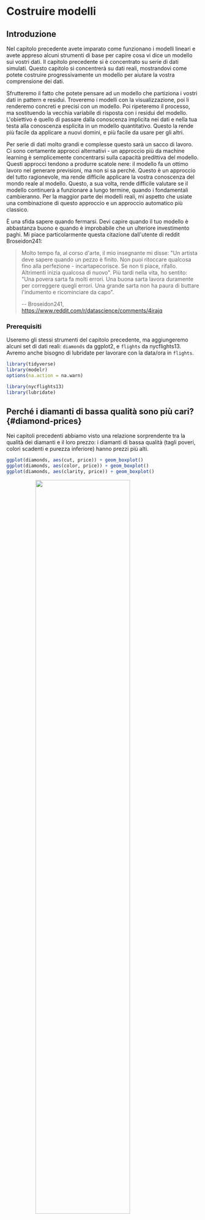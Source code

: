 # Costruire modelli

## Introduzione

Nel capitolo precedente avete imparato come funzionano i modelli lineari e avete appreso alcuni strumenti di base per capire cosa vi dice un modello sui vostri dati. Il capitolo precedente si è concentrato su serie di dati simulati. Questo capitolo si concentrerà su dati reali, mostrandovi come potete costruire progressivamente un modello per aiutare la vostra comprensione dei dati.

Sfrutteremo il fatto che potete pensare ad un modello che partiziona i vostri dati in pattern e residui. Troveremo i modelli con la visualizzazione, poi li renderemo concreti e precisi con un modello. Poi ripeteremo il processo, ma sostituendo la vecchia variabile di risposta con i residui del modello. L'obiettivo è quello di passare dalla conoscenza implicita nei dati e nella tua testa alla conoscenza esplicita in un modello quantitativo. Questo la rende più facile da applicare a nuovi domini, e più facile da usare per gli altri. 

Per serie di dati molto grandi e complesse questo sarà un sacco di lavoro. Ci sono certamente approcci alternativi - un approccio più da machine learning è semplicemente concentrarsi sulla capacità predittiva del modello. Questi approcci tendono a produrre scatole nere: il modello fa un ottimo lavoro nel generare previsioni, ma non si sa perché. Questo è un approccio del tutto ragionevole, ma rende difficile applicare la vostra conoscenza del mondo reale al modello. Questo, a sua volta, rende difficile valutare se il modello continuerà a funzionare a lungo termine, quando i fondamentali cambieranno. Per la maggior parte dei modelli reali, mi aspetto che usiate una combinazione di questo approccio e un approccio automatico più classico.

È una sfida sapere quando fermarsi. Devi capire quando il tuo modello è abbastanza buono e quando è improbabile che un ulteriore investimento paghi. Mi piace particolarmente questa citazione dall'utente di reddit Broseidon241: 

> Molto tempo fa, al corso d'arte, il mio insegnante mi disse: "Un artista deve sapere 
> quando un pezzo è finito. Non puoi ritoccare qualcosa fino alla perfezione - incartapecorisce. 
> Se non ti piace, rifallo. Altrimenti inizia qualcosa di nuovo". Più tardi
> nella vita, ho sentito: "Una povera sarta fa molti errori. Una buona sarta 
> lavora duramente per correggere quegli errori. Una grande sarta non ha paura di 
> buttare l'indumento e ricominciare da capo".
> 
> -- Broseidon241, <https://www.reddit.com/r/datascience/comments/4irajq>

### Prerequisiti

Useremo gli stessi strumenti del capitolo precedente, ma aggiungeremo alcuni set di dati reali: `diamonds` da ggplot2, e `flights` da nycflights13.  Avremo anche bisogno di lubridate per lavorare con la data/ora in `flights`.


```r
library(tidyverse)
library(modelr)
options(na.action = na.warn)

library(nycflights13)
library(lubridate)
```

## Perché i diamanti di bassa qualità sono più cari? {#diamond-prices}

Nei capitoli precedenti abbiamo visto una relazione sorprendente tra la qualità dei diamanti e il loro prezzo: i diamanti di bassa qualità (tagli poveri, colori scadenti e purezza inferiore) hanno prezzi più alti.


```r
ggplot(diamonds, aes(cut, price)) + geom_boxplot()
ggplot(diamonds, aes(color, price)) + geom_boxplot()
ggplot(diamonds, aes(clarity, price)) + geom_boxplot()
```

<img src="model-building_files/figure-html/unnamed-chunk-1-1.png" width="70%" style="display: block; margin: auto;" /><img src="model-building_files/figure-html/unnamed-chunk-1-2.png" width="70%" style="display: block; margin: auto;" /><img src="model-building_files/figure-html/unnamed-chunk-1-3.png" width="70%" style="display: block; margin: auto;" />

Si noti che il peggior colore del diamante è J (leggermente giallo), e la peggiore purezza è I1 (inclusioni visibili a occhio nudo).

### Prezzo e caratura

Sembra che i diamanti di qualità inferiore abbiano prezzi più alti perché c'è un'importante variabile di confusione: il peso (`carat`) del diamante. Il peso del diamante è il singolo fattore più importante per determinare il prezzo del diamante, e i diamanti di qualità inferiore tendono ad essere più grandi.


```r
ggplot(diamonds, aes(carat, price)) + 
  geom_hex(bins = 50)
```

<img src="model-building_files/figure-html/unnamed-chunk-2-1.png" width="70%" style="display: block; margin: auto;" />

Possiamo rendere più facile vedere come gli altri attributi di un diamante influenzano il suo `price` (prezzo) relativo adattando un modello per separare l'effetto della `carat`(caratura). Ma prima, facciamo un paio di modifiche al dataset dei diamanti per renderlo più facile da lavorare:

1. Concentrarsi sui diamanti più piccoli di 2,5 carati (99,7% dei dati) 1. 2. Log-transformare le variabili carati e prezzo.


```r
diamonds2 <- diamonds %>% 
  filter(carat <= 2.5) %>% 
  mutate(lprice = log2(price), lcarat = log2(carat))
```

Insieme, questi cambiamenti rendono più facile vedere la relazione tra `carat` e `price`:


```r
ggplot(diamonds2, aes(lcarat, lprice)) + 
  geom_hex(bins = 50)
```

<img src="model-building_files/figure-html/unnamed-chunk-4-1.png" width="70%" style="display: block; margin: auto;" />

La trasformazione logaritmica è particolarmente utile qui perché rende il modello lineare, e i modelli lineari sono i più facili da lavorare. Facciamo il passo successivo e rimuoviamo questo forte modello lineare. Per prima cosa rendiamo il modello esplicito adattando un modello:


```r
mod_diamond <- lm(lprice ~ lcarat, data = diamonds2)
```

Poi guardiamo cosa ci dice il modello sui dati. Notate che ho ritrasformato le previsioni, annullando la trasformazione logaritmica, in modo da poter sovrapporre le previsioni ai dati grezzi:


```r
grid <- diamonds2 %>% 
  data_grid(carat = seq_range(carat, 20)) %>% 
  mutate(lcarat = log2(carat)) %>% 
  add_predictions(mod_diamond, "lprice") %>% 
  mutate(price = 2 ^ lprice)

ggplot(diamonds2, aes(carat, price)) + 
  geom_hex(bins = 50) + 
  geom_line(data = grid, colour = "red", size = 1)
```

<img src="model-building_files/figure-html/unnamed-chunk-6-1.png" width="70%" style="display: block; margin: auto;" />

Questo ci dice qualcosa di interessante sui nostri dati. Se crediamo al nostro modello, allora i grandi diamanti sono molto più economici del previsto. Questo probabilmente perché nessun diamante in questo set di dati costa più di 19.000 dollari.

Ora possiamo guardare i residui, il che verifica che abbiamo rimosso con successo il forte modello lineare:


```r
diamonds2 <- diamonds2 %>% 
  add_residuals(mod_diamond, "lresid")

ggplot(diamonds2, aes(lcarat, lresid)) + 
  geom_hex(bins = 50)
```

<img src="model-building_files/figure-html/unnamed-chunk-7-1.png" width="70%" style="display: block; margin: auto;" />

È importante che ora possiamo rifare i nostri grafici motivanti usando questi residui invece di `price`. 


```r
ggplot(diamonds2, aes(cut, lresid)) + geom_boxplot()
ggplot(diamonds2, aes(color, lresid)) + geom_boxplot()
ggplot(diamonds2, aes(clarity, lresid)) + geom_boxplot()
```

<img src="model-building_files/figure-html/unnamed-chunk-8-1.png" width="70%" style="display: block; margin: auto;" /><img src="model-building_files/figure-html/unnamed-chunk-8-2.png" width="70%" style="display: block; margin: auto;" /><img src="model-building_files/figure-html/unnamed-chunk-8-3.png" width="70%" style="display: block; margin: auto;" />

Ora vediamo la relazione che ci aspettiamo: man mano che la qualità del diamante aumenta, aumenta anche il suo prezzo relativo. Per interpretare l'asse `y`, dobbiamo pensare a cosa ci dicono i residui e su quale scala si trovano. Un residuo di -1 indica che `lprice` è stato 1 unità più basso di una previsione basata solo sul suo peso. $2^{-1}$ è 1/2, i punti con un valore di -1 sono la metà del prezzo previsto, e i residui con valore 1 sono il doppio del prezzo previsto.

### Un modello più complicato

Se volessimo, potremmo continuare a costruire il nostro modello, spostando gli effetti che abbiamo osservato nel modello per renderli espliciti. Per esempio, potremmo includere "color", "cut" e "clarity" nel modello in modo da rendere esplicito anche l'effetto di queste tre variabili categoriche:


```r
mod_diamond2 <- lm(lprice ~ lcarat + color + cut + clarity, data = diamonds2)
```

Questo modello ora include quattro predittori, quindi sta diventando più difficile da visualizzare. Fortunatamente, attualmente sono tutti indipendenti, il che significa che possiamo tracciarli individualmente in quattro grafici. Per rendere il processo un po' più semplice, useremo l'argomento `.model` in `data_grid`:


```r
grid <- diamonds2 %>% 
  data_grid(cut, .model = mod_diamond2) %>% 
  add_predictions(mod_diamond2)
grid
#> # A tibble: 5 × 5
#>   cut       lcarat color clarity  pred
#>   <ord>      <dbl> <chr> <chr>   <dbl>
#> 1 Fair      -0.515 G     VS2      11.2
#> 2 Good      -0.515 G     VS2      11.3
#> 3 Very Good -0.515 G     VS2      11.4
#> 4 Premium   -0.515 G     VS2      11.4
#> 5 Ideal     -0.515 G     VS2      11.4

ggplot(grid, aes(cut, pred)) + 
  geom_point()
```

<img src="model-building_files/figure-html/unnamed-chunk-10-1.png" width="70%" style="display: block; margin: auto;" />

Se il modello ha bisogno di variabili che non sono state esplicitamente fornite, `data_grid()` le riempirà automaticamente con il valore "tipico". Per le variabili continue, usa la mediana, e per le variabili categoriche usa il valore più comune (o i valori, se c'è un pareggio).


```r
diamonds2 <- diamonds2 %>% 
  add_residuals(mod_diamond2, "lresid2")

ggplot(diamonds2, aes(lcarat, lresid2)) + 
  geom_hex(bins = 50)
```

<img src="model-building_files/figure-html/unnamed-chunk-11-1.png" width="70%" style="display: block; margin: auto;" />

Questo grafico indica che ci sono alcuni diamanti con residui abbastanza grandi - ricorda che un residuo di 2 indica che il diamante è 4 volte il prezzo che ci aspettavamo. Spesso è utile guardare i valori insoliti singolarmente:


```r
diamonds2 %>% 
  filter(abs(lresid2) > 1) %>% 
  add_predictions(mod_diamond2) %>% 
  mutate(pred = round(2 ^ pred)) %>% 
  select(price, pred, carat:table, x:z) %>% 
  arrange(price)
#> # A tibble: 16 × 11
#>   price  pred carat cut     color clarity depth table     x     y     z
#>   <int> <dbl> <dbl> <ord>   <ord> <ord>   <dbl> <dbl> <dbl> <dbl> <dbl>
#> 1  1013   264  0.25 Fair    F     SI2      54.4    64  4.3   4.23  2.32
#> 2  1186   284  0.25 Premium G     SI2      59      60  5.33  5.28  3.12
#> 3  1186   284  0.25 Premium G     SI2      58.8    60  5.33  5.28  3.12
#> 4  1262  2644  1.03 Fair    E     I1       78.2    54  5.72  5.59  4.42
#> 5  1415   639  0.35 Fair    G     VS2      65.9    54  5.57  5.53  3.66
#> 6  1415   639  0.35 Fair    G     VS2      65.9    54  5.57  5.53  3.66
#> # … with 10 more rows
```

Non c'è niente che mi salti all'occhio, ma probabilmente vale la pena spendere del tempo per considerare se questo indica un problema con il nostro modello, o se ci sono errori nei dati. Se ci sono errori nei dati, questa potrebbe essere un'opportunità per comprare diamanti che sono stati valutati male.

### Esercizi

1.  Nel grafico di `lcarat` vs. `lprice`, ci sono alcune strisce verticali luminose. Cosa rappresentano?

1.  Se `log(price) = a_0 + a_1 * log(carat)`, cosa dice questo sulla relazione tra `price` e `carat`?
    
1.  Estrai i diamanti che hanno residui molto alti e molto bassi. 
    C'è qualcosa di insolito in questi diamanti? Sono particolarmente cattivi o buoni, o pensate che si tratti di errori di prezzo?

1.  Il modello finale, `mod_diamond2`, fa un buon lavoro di previsione dei prezzi dei diamanti? Vi fidereste di esso per dirvi quanto spendere se doveste comprare un diamante?

## Cosa influenza il numero di voli giornalieri?

Lavoriamo attraverso un processo simile per un set di dati che sembra ancora più semplice a prima vista: il numero di voli che lasciano NYC al giorno. Questo è un dataset davvero piccolo --- solo 365 righe e 2 colonne --- e non finiremo con un modello completamente realizzato, ma come vedrete, i passi lungo il percorso ci aiuteranno a capire meglio i dati. Iniziamo contando il numero di voli al giorno e visualizzandolo con ggplot2.


```r
daily <- flights %>% 
  mutate(date = make_date(year, month, day)) %>% 
  group_by(date) %>% 
  summarise(n = n())
daily
#> # A tibble: 365 × 2
#>   date           n
#>   <date>     <int>
#> 1 2013-01-01   842
#> 2 2013-01-02   943
#> 3 2013-01-03   914
#> 4 2013-01-04   915
#> 5 2013-01-05   720
#> 6 2013-01-06   832
#> # … with 359 more rows

ggplot(daily, aes(date, n)) + 
  geom_line()
```

<img src="model-building_files/figure-html/unnamed-chunk-13-1.png" width="70%" style="display: block; margin: auto;" />

### Giorno della settimana

Capire la tendenza a lungo termine è difficile perché c'è un effetto giorno della settimana molto forte che domina i modelli più sottili. Cominciamo a guardare la distribuzione del numero di voli per giorno della settimana:


```r
daily <- daily %>% 
  mutate(wday = wday(date, label = TRUE))
ggplot(daily, aes(wday, n)) + 
  geom_boxplot()
```

<img src="model-building_files/figure-html/unnamed-chunk-14-1.png" width="70%" style="display: block; margin: auto;" />

Ci sono meno voli nei fine settimana perché la maggior parte dei viaggi è per affari. L'effetto è particolarmente pronunciato il sabato: si potrebbe a volte partire la domenica per una riunione del lunedì mattina, ma è molto raro che si parta il sabato perché si preferisce stare a casa con la propria famiglia.

Un modo per rimuovere questo forte schema è usare un modello. Per prima cosa, adattiamo il modello e mostriamo le sue previsioni sovrapposte ai dati originali:


```r
mod <- lm(n ~ wday, data = daily)

grid <- daily %>% 
  data_grid(wday) %>% 
  add_predictions(mod, "n")

ggplot(daily, aes(wday, n)) + 
  geom_boxplot() +
  geom_point(data = grid, colour = "red", size = 4)
```

<img src="model-building_files/figure-html/unnamed-chunk-15-1.png" width="70%" style="display: block; margin: auto;" />

Poi calcoliamo e visualizziamo i residui:


```r
daily <- daily %>% 
  add_residuals(mod)
daily %>% 
  ggplot(aes(date, resid)) + 
  geom_ref_line(h = 0) + 
  geom_line()
```

<img src="model-building_files/figure-html/unnamed-chunk-16-1.png" width="70%" style="display: block; margin: auto;" />

    Notate il cambiamento nell'asse y: ora stiamo vedendo la deviazione dal numero previsto di voli, dato il giorno della settimana. Questo grafico è utile perché ora che abbiamo rimosso gran parte del grande effetto del giorno della settimana, possiamo vedere alcuni dei modelli più sottili che rimangono:

1.  Il nostro modello sembra fallire a partire da giugno: si può ancora vedere un forte modello regolare che il nostro modello non ha catturato. Disegnare un grafico con una linea per ogni giorno della settimana rende la causa più facile da vedere:

    
    ```r
    ggplot(daily, aes(date, resid, colour = wday)) + 
      geom_ref_line(h = 0) + 
      geom_line()
    ```
    
    <img src="model-building_files/figure-html/unnamed-chunk-17-1.png" width="70%" style="display: block; margin: auto;" />
   
    Il nostro modello non riesce a prevedere accuratamente il numero di voli del sabato: durante l'estate ci sono più voli di quanto ci aspettiamo, e durante l'autunno ce ne sono meno. Vedremo come possiamo fare meglio per catturare questo modello nella prossima sezione.

1.  Ci sono alcuni giorni con molti meno voli del previsto:

    
    ```r
    daily %>% 
      filter(resid < -100)
    #> # A tibble: 11 × 4
    #>   date           n wday  resid
    #>   <date>     <int> <ord> <dbl>
    #> 1 2013-01-01   842 Tue   -109.
    #> 2 2013-01-20   786 Sun   -105.
    #> 3 2013-05-26   729 Sun   -162.
    #> 4 2013-07-04   737 Thu   -229.
    #> 5 2013-07-05   822 Fri   -145.
    #> 6 2013-09-01   718 Sun   -173.
    #> # … with 5 more rows
    ```

    Se avete familiarità con le festività americane, potreste individuare il Capodanno 
    4 luglio, il Ringraziamento e il Natale. Ce ne sono altri che non 
    sembrano corrispondere ai giorni festivi. Lavorerai su quelle in uno 
    degli esercizi.
    
1.  Sembra che ci sia una tendenza a lungo termine più morbida nel corso di un anno.
    Possiamo evidenziare questa tendenza con `geom_smooth()`:

    
    ```r
    daily %>% 
      ggplot(aes(date, resid)) + 
      geom_ref_line(h = 0) + 
      geom_line(colour = "grey50") + 
      geom_smooth(se = FALSE, span = 0.20)
    #> `geom_smooth()` using method = 'loess' and formula 'y ~ x'
    ```
    
    <img src="model-building_files/figure-html/unnamed-chunk-19-1.png" width="70%" style="display: block; margin: auto;" />

    Ci sono meno voli a gennaio (e dicembre), e più in estate 
    (maggio-settembre). Non possiamo fare molto con questo modello quantitativamente, perché 
    abbiamo solo un anno di dati. Ma possiamo usare la nostra conoscenza del dominio per 
    per trovare delle potenziali spiegazioni.

### Effetto stagionale del sabato

Affrontiamo prima il nostro fallimento nel prevedere accuratamente il numero di voli di sabato. Un buon punto di partenza è tornare ai numeri grezzi, concentrandosi sul sabato:


```r
daily %>% 
  filter(wday == "Sat") %>% 
  ggplot(aes(date, n)) + 
    geom_point() + 
    geom_line() +
    scale_x_date(NULL, date_breaks = "1 month", date_labels = "%b")
```

<img src="model-building_files/figure-html/unnamed-chunk-20-1.png" width="70%" style="display: block; margin: auto;" />

(Ho usato sia punti che linee per rendere più chiaro cosa sono i dati e cosa l'interpolazione).

Sospetto che questo modello sia causato dalle vacanze estive: molte persone vanno in vacanza in estate, e alla gente non dispiace viaggiare di sabato per le vacanze. Guardando questo grafico, potremmo indovinare che le vacanze estive vanno da inizio giugno a fine agosto. Questo sembra allinearsi abbastanza bene con i [termini scolastici dello stato] (http://schools.nyc.gov/Calendar/2013-2014+School+Year+Calendars.htm): la pausa estiva nel 2013 era 26 giugno - 9 settembre.

Perché ci sono più voli di sabato in primavera che in autunno? Ho chiesto ad alcuni amici americani e mi hanno suggerito che è meno comune pianificare le vacanze in famiglia durante l'autunno a causa delle grandi vacanze del Ringraziamento e di Natale. Non abbiamo i dati per saperlo con certezza, ma sembra un'ipotesi di lavoro plausibile.

Creiamo una variabile "termine" che catturi approssimativamente i tre termini scolastici, e controlliamo il nostro lavoro con un grafico:


```r
term <- function(date) {
  cut(date, 
    breaks = ymd(20130101, 20130605, 20130825, 20140101),
    labels = c("spring", "summer", "fall") 
  )
}

daily <- daily %>% 
  mutate(term = term(date)) 

daily %>% 
  filter(wday == "Sat") %>% 
  ggplot(aes(date, n, colour = term)) +
  geom_point(alpha = 1/3) + 
  geom_line() +
  scale_x_date(NULL, date_breaks = "1 month", date_labels = "%b")
```

<img src="model-building_files/figure-html/unnamed-chunk-21-1.png" width="70%" style="display: block; margin: auto;" />

(Ho modificato manualmente le date per ottenere delle belle pause nel grafico. Usare una visualizzazione per aiutarvi a capire cosa sta facendo la vostra funzione è una tecnica davvero potente e generale).

È utile vedere come questa nuova variabile influenza gli altri giorni della settimana:


```r
daily %>% 
  ggplot(aes(wday, n, colour = term)) +
    geom_boxplot()
```

<img src="model-building_files/figure-html/unnamed-chunk-22-1.png" width="70%" style="display: block; margin: auto;" />

Sembra che ci sia una variazione significativa tra i termini, quindi è ragionevole inserire un effetto separato del giorno della settimana per ogni termine. Questo migliora il nostro modello, ma non così tanto come potremmo sperare:


```r
mod1 <- lm(n ~ wday, data = daily)
mod2 <- lm(n ~ wday * term, data = daily)

daily %>% 
  gather_residuals(without_term = mod1, with_term = mod2) %>% 
  ggplot(aes(date, resid, colour = model)) +
    geom_line(alpha = 0.75)
```

<img src="model-building_files/figure-html/unnamed-chunk-23-1.png" width="70%" style="display: block; margin: auto;" />

Possiamo vedere il problema sovrapponendo le previsioni del modello ai dati grezzi:


```r
grid <- daily %>% 
  data_grid(wday, term) %>% 
  add_predictions(mod2, "n")

ggplot(daily, aes(wday, n)) +
  geom_boxplot() + 
  geom_point(data = grid, colour = "red") + 
  facet_wrap(~ term)
```

<img src="model-building_files/figure-html/unnamed-chunk-24-1.png" width="70%" style="display: block; margin: auto;" />

Il nostro modello sta trovando l'effetto _mean_, ma abbiamo molti grandi outlier, quindi la media tende ad essere molto lontana dal valore tipico. Possiamo alleviare questo problema usando un modello che è robusto all'effetto degli outlier: `MASS::rlm()`. Questo riduce notevolmente l'impatto degli outlier sulle nostre stime e fornisce un modello che fa un buon lavoro per rimuovere il modello del giorno della settimana:


```r
mod3 <- MASS::rlm(n ~ wday * term, data = daily)

daily %>% 
  add_residuals(mod3, "resid") %>% 
  ggplot(aes(date, resid)) + 
  geom_hline(yintercept = 0, size = 2, colour = "white") + 
  geom_line()
```

<img src="model-building_files/figure-html/unnamed-chunk-25-1.png" width="70%" style="display: block; margin: auto;" />

Ora è molto più facile vedere la tendenza a lungo termine e gli outlier positivi e negativi.


### Variabili calcolate

Se state sperimentando molti modelli e molte visualizzazioni, è una buona idea raggruppare la creazione delle variabili in una funzione in modo che non ci sia la possibilità di applicare accidentalmente una trasformazione diversa in posti diversi. Per esempio, potremmo scrivere


```r
compute_vars <- function(data) {
  data %>% 
    mutate(
      term = term(date), 
      wday = wday(date, label = TRUE)
    )
}
```

Un'altra opzione è quella di mettere le trasformazioni direttamente nella formula del modello:


```r
wday2 <- function(x) wday(x, label = TRUE)
mod3 <- lm(n ~ wday2(date) * term(date), data = daily)
```

Entrambi gli approcci sono ragionevoli. Rendere esplicita la variabile trasformata è utile se vuoi controllare il tuo lavoro, o usarla in una visualizzazione. Ma non si possono usare facilmente trasformazioni (come le spline) che restituiscono colonne multiple. Includere le trasformazioni nella funzione del modello rende la vita un po' più facile quando si lavora con molti set di dati diversi, perché il modello è autonomo.

### Tempo dell'anno: un approccio alternativo

Nella sezione precedente abbiamo usato la nostra conoscenza del dominio (come il periodo scolastico negli Stati Uniti influenza i viaggi) per migliorare il modello. Un'alternativa all'uso esplicito della nostra conoscenza nel modello è quella di dare ai dati più spazio per parlare. Potremmo usare un modello più flessibile e permettergli di catturare il modello che ci interessa. Una semplice tendenza lineare non è adeguata, quindi potremmo provare a usare una spline naturale per adattare una curva liscia attraverso l'anno:


```r
library(splines)
mod <- MASS::rlm(n ~ wday * ns(date, 5), data = daily)

daily %>% 
  data_grid(wday, date = seq_range(date, n = 13)) %>% 
  add_predictions(mod) %>% 
  ggplot(aes(date, pred, colour = wday)) + 
    geom_line() +
    geom_point()
```

<img src="model-building_files/figure-html/unnamed-chunk-28-1.png" width="70%" style="display: block; margin: auto;" />

Vediamo un forte schema nel numero di voli del sabato. Questo è rassicurante, perché abbiamo visto questo schema anche nei dati grezzi. È un buon segno quando si ottiene lo stesso segnale da approcci diversi.


### Esercizi

1.  Usate le vostre abilità di investigazione su Google per capire perché ci sono stati meno voli del previsto il 20 gennaio, il 26 maggio e il 1° settembre. (Suggerimento: hanno tutti la stessa spiegazione.) Come si possono generalizzare questi giorni ad un altro anno?

1.  Cosa rappresentano i tre giorni con alti residui positivi? Come si possono generalizzare questi giorni ad un altro anno?


    
    ```r
    daily %>% 
      slice_max(n = 3, resid)
    #> # A tibble: 3 × 5
    #>   date           n wday  resid term 
    #>   <date>     <int> <ord> <dbl> <fct>
    #> 1 2013-11-30   857 Sat   112.  fall 
    #> 2 2013-12-01   987 Sun    95.5 fall 
    #> 3 2013-12-28   814 Sat    69.4 fall
    ```

1.  Creare una nuova variabile che divide la variabile `wday` in termini, ma solo
    per i sabati, cioè dovrebbe avere `Thurs`, `Fri`, ma `Sat-summer`, 
    `Sat-spring`, `Sat-fall`. Come si confronta questo modello con il modello con 
    ogni combinazione di `wday` e `term`?
    
1.  Crea una nuova variabile `wday` che combina il giorno della settimana, il termine 
    (per il sabato) e i giorni festivi. Come appaiono i residui di 
    questo modello?

1.  Cosa succede se inserite un effetto del giorno della settimana che varia in base al mese 
    (cioè `n ~ wday * month`)? Perché questo non è molto utile? 

1.  Come vi aspettate che sia il modello `n ~ wday + ns(date, 5)`?
    Sapendo quello che sai sui dati, perché ti aspetteresti che non sia
    non particolarmente efficace?

1.  Abbiamo ipotizzato che le persone che partono di domenica hanno più probabilità di essere 
    viaggiatori d'affari che devono essere da qualche parte il lunedì. Esplora questa 
    ipotesi vedendo come si scompone in base alla distanza e al tempo: se 
    è vero, ci si aspetterebbe di vedere più voli di domenica sera verso luoghi che 
    sono lontani.

1.  È un po' frustrante che la domenica e il sabato siano su estremità separate
    del grafico. Scrivete una piccola funzione per impostare i livelli del 
    fattore in modo che la settimana inizi il lunedì.

## Imparare di più sui modelli

Abbiamo solo scalfito la superficie assoluta della modellazione, ma speriamo che abbiate acquisito alcuni strumenti semplici, ma di uso generale, che potete usare per migliorare le vostre analisi dei dati. Va bene iniziare in modo semplice! Come avete visto, anche modelli molto semplici possono fare una grande differenza nella vostra capacità di individuare le interazioni tra le variabili.

Questi capitoli sulla modellazione sono ancora più ricchi di opinioni rispetto al resto del libro. Mi avvicino alla modellazione da una prospettiva un po' diversa dalla maggior parte degli altri, e c'è relativamente poco spazio dedicato ad essa. La modellazione merita davvero un libro a sé, quindi vi consiglio vivamente di leggere almeno uno di questi tre libri:

*Statistical Modeling: A Fresh Approach* di Danny Kaplan,
  <http://project-mosaic-books.com/?page_id=13>. Questo libro fornisce 
  un'introduzione gentile alla modellazione, dove si costruisce la propria intuizione,
  strumenti matematici e competenze R in parallelo. Il libro sostituisce un tradizionale
  corso di "introduzione alla statistica", fornendo un curriculum che è aggiornato 
  e rilevante per la scienza dei dati.

*An Introduction to Statistical Learning* di Gareth James, Daniela Witten, 
  Trevor Hastie, e Robert Tibshirani, <http://www-bcf.usc.edu/~gareth/ISL/> 
  (disponibile online gratuitamente). Questo libro presenta una famiglia di moderne tecniche di modellazione
  tecniche di modellazione note collettivamente come apprendimento statistico.  Per una comprensione ancora più profonda
  comprensione della matematica dietro i modelli, leggete il classico 
  *Elements of Statistical Learning* di Trevor Hastie, Robert Tibshirani, e
  Jerome Friedman, <https://web.stanford.edu/~hastie/Papers/ESLII.pdf> (disponibile anche
  disponibile online gratuitamente).

*Applied Predictive Modeling* di Max Kuhn e Kjell Johnson, 
  <http://appliedpredictivemodeling.com>. Questo libro è un compagno del pacchetto 
  __caret__ e fornisce strumenti pratici per affrontare la vita reale
  reali di modellazione predittiva.

